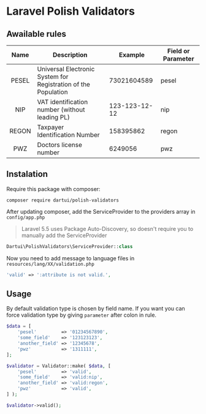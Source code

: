 # Laravel Polish Validators

## Awailable rules

Name | Description | Example | Field or Parameter
:-: | - | - | - 
PESEL | Universal Electronic System for Registration of the Population | 73021604589 | pesel
NIP | VAT identification number (without leading PL) | 123-123-12-12 | nip
REGON | Taxpayer Identification Number | 158395862 | regon
PWZ | Doctors license number | 6249056 | pwz

## Instalation

Require this package with composer:

```shell
composer require dartui/polish-validators
```

After updating composer, add the ServiceProvider to the providers array in `config/app.php`

> Laravel 5.5 uses Package Auto-Discovery, so doesn't require you to manually add the ServiceProvider

```php
Dartui\PolishValidators\ServiceProvider::class
```

Now you need to add message to language files in `resources/lang/XX/validation.php`

```php
'valid' => ':attribute is not valid.',
```

## Usage

By default validation type is chosen by field name. If you want you can force validation type by giving `parameter` after colon in rule.

```php
$data = [
	'pesel'         => '01234567890',
	'some_field'    => '123123123',
	'another_field' => '12345678',
	'pwz'           => '1311111',
];

$validator = Validator::make( $data, [
	'pesel'         => 'valid',
	'some_field'    => 'valid:nip',
	'another_field' => 'valid:regon',
	'pwz'           => 'valid',
] );

$validator->valid();
```